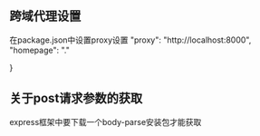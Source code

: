 ## 跨域代理设置
在package.json中设置proxy设置
 "proxy": "http://localhost:8000",
  "homepage": "."

  
}
## 关于post请求参数的获取
express框架中要下载一个body-parse安装包才能获取